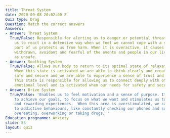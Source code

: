 ```yaml
---
title: Threat System
date: 2020-09-08 20:02:00 Z
Quiz type: Drag
Question: Match the correct answers
Answers:
- Answer: Threat System
  True/False: Responsible for alerting us to danger or potential threats and causes
    us to react in a defensive way when we feel we cannot cope with a situation. This
    part of us protects us from harm. When it is overactive, it causes us to feel
    withdrawn, avoidant and fearful of the events and people in our lives who we perceive
    as unsafe.
- Answer: Soothing System
  True/False: Allows our body to return to its optimal state of relaxation and comfort.
    When this state is activated we are able to think clearly and creatively, we feel
    safe and secure and we are able to experience a sense of trust and wellbeing.
    This state is responsible for allowing us to connect deeply with others on an
    emotional level and is activated when our needs for safety and security are met.
- Answer: Drive System
  True/False: 'Enables us to feel motivation and a sense of purpose. It ‘drives’ us
    to achieve our goals, to focus on what we want and stimulates us to seek out pleasurable
    and rewarding experiences.  When this area is overstimulated, we can be vulnerable
    to addictive behaviours, like constantly checking our phones and social media,
    overeating, overworking or taking drugs. '
Education programme: Anxiety
slide: 53
layout: quiz
---
```


